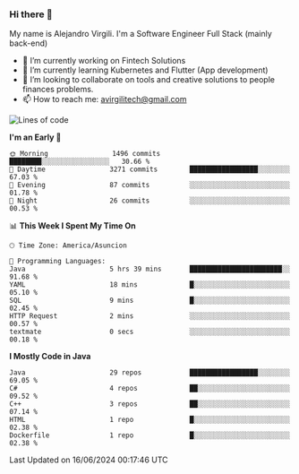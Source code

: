 ### Hi there 👋

My name is Alejandro Virgili. I'm a Software Engineer Full Stack (mainly back-end)


- 🔭 I’m currently working on Fintech Solutions
- 🌱 I’m currently learning Kubernetes and Flutter (App development)
- 👯 I’m looking to collaborate on tools and creative solutions to people finances problems.
- 📫 How to reach me: avirgilitech@gmail.com
  
<!--START_SECTION:waka-->
![Lines of code](https://img.shields.io/badge/From%20Hello%20World%20I%27ve%20Written-559.4%20thousand%20lines%20of%20code-blue)

**I'm an Early 🐤** 

```text
🌞 Morning                1496 commits        ████████░░░░░░░░░░░░░░░░░   30.66 % 
🌆 Daytime                3271 commits        █████████████████░░░░░░░░   67.03 % 
🌃 Evening                87 commits          ░░░░░░░░░░░░░░░░░░░░░░░░░   01.78 % 
🌙 Night                  26 commits          ░░░░░░░░░░░░░░░░░░░░░░░░░   00.53 % 
```


📊 **This Week I Spent My Time On** 

```text
🕑︎ Time Zone: America/Asuncion

💬 Programming Languages: 
Java                     5 hrs 39 mins       ███████████████████████░░   91.68 % 
YAML                     18 mins             █░░░░░░░░░░░░░░░░░░░░░░░░   05.10 % 
SQL                      9 mins              █░░░░░░░░░░░░░░░░░░░░░░░░   02.45 % 
HTTP Request             2 mins              ░░░░░░░░░░░░░░░░░░░░░░░░░   00.57 % 
textmate                 0 secs              ░░░░░░░░░░░░░░░░░░░░░░░░░   00.18 % 
```

**I Mostly Code in Java** 

```text
Java                     29 repos            █████████████████░░░░░░░░   69.05 % 
C#                       4 repos             ██░░░░░░░░░░░░░░░░░░░░░░░   09.52 % 
C++                      3 repos             ██░░░░░░░░░░░░░░░░░░░░░░░   07.14 % 
HTML                     1 repo              █░░░░░░░░░░░░░░░░░░░░░░░░   02.38 % 
Dockerfile               1 repo              █░░░░░░░░░░░░░░░░░░░░░░░░   02.38 % 
```




 Last Updated on 16/06/2024 00:17:46 UTC
<!--END_SECTION:waka-->
